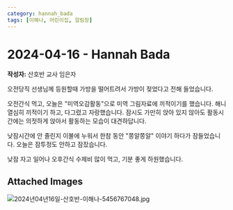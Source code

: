 ```yaml
---
category: hannah_bada
tags: [이해나, 어린이집, 알림장]
---
```


# 2024-04-16 - Hannah Bada

**작성자:** 산호반 교사 임은자  

오전당직 선생님께 등원할때 가방을 떨어트려서 가방이 젖었다고 전해 들었습니다. 

오전간식 먹고, 오늘은 "미역오감활동"으로 미역 그림자료에 끼적이기를 했습니다. 해니 열심히 끼적이기 하고, 다그렸고 자랑했습니다. 잠시도 가만히 앉아 있지 않아도 활동시간에는 의젓하게 앉아서 활동하는 모습이 대견하답니다.

낮잠시간에 안 졸린지 이불에 누워서 한참 동안 "쫑알쫑알" 이야기 하다가 잠들었습니다. 오늘은 잠투정도 안하고 잠잤습니다.

낮잠 자고 일어나 오후간식 수제비 많이 먹고, 기분 좋게 하원했습니다.

## Attached Images
![2024년04년16일-산호반-이해나-5456767048.jpg](https://feghi.github.io/assets/img/bada_photo/2024년04년16일-산호반-이해나-5456767048.jpg)

